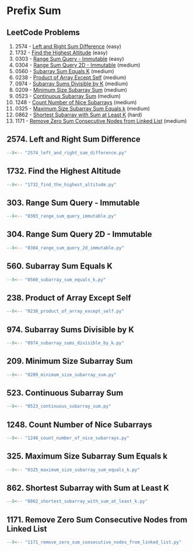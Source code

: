 # Prefix Sum

## LeetCode Problems

1. 2574 - [Left and Right Sum Difference](https://leetcode.com/problems/left-and-right-sum-differences/) (easy)
2. 1732 - [Find the Highest Altitude](https://leetcode.com/problems/find-the-highest-altitude/) (easy)
3. 0303 - [Range Sum Query - Immutable](https://leetcode.com/problems/range-sum-query-immutable/) (easy)
4. 0304 - [Range Sum Query 2D - Immutable](https://leetcode.com/problems/range-sum-query-2d-immutable/) (medium)
5. 0560 - [Subarray Sum Equals K](https://leetcode.com/problems/subarray-sum-equals-k/) (medium)
6. 0238 - [Product of Array Except Self](https://leetcode.com/problems/product-of-array-except-self/) (medium)
7. 0974 - [Subarray Sums Divisible by K](https://leetcode.com/problems/subarray-sums-divisible-by-k/) (medium)
8. 0209 - [Minimum Size Subarray Sum](https://leetcode.com/problems/minimum-size-subarray-sum/) (medium)
9. 0523 - [Continuous Subarray Sum](https://leetcode.com/problems/continuous-subarray-sum/) (medium)
10. 1248 - [Count Number of Nice Subarrays](https://leetcode.com/problems/count-number-of-nice-subarrays/) (medium)
11. 0325 - [Maximum Size Subarray Sum Equals k](https://leetcode.com/problems/maximum-size-subarray-sum-equals-k/) (medium)
12. 0862 - [Shortest Subarray with Sum at Least K](https://leetcode.com/problems/shortest-subarray-with-sum-at-least-k/) (hard)
13. 1171 - [Remove Zero Sum Consecutive Nodes from Linked List](https://leetcode.com/problems/remove-zero-sum-consecutive-nodes-from-linked-list/) (medium)

## 2574. Left and Right Sum Difference

```python
--8<-- "2574_left_and_right_sum_difference.py"
```

## 1732. Find the Highest Altitude

```python
--8<-- "1732_find_the_highest_altitude.py"
```

## 303. Range Sum Query - Immutable

```python
--8<-- "0303_range_sum_query_immutable.py"
```

## 304. Range Sum Query 2D - Immutable

```python
--8<-- "0304_range_sum_query_2d_immutable.py"
```

## 560. Subarray Sum Equals K

```python
--8<-- "0560_subarray_sum_equals_k.py"
```

## 238. Product of Array Except Self

```python
--8<-- "0238_product_of_array_except_self.py"
```

## 974. Subarray Sums Divisible by K

```python
--8<-- "0974_subarray_sums_divisible_by_k.py"
```

## 209. Minimum Size Subarray Sum

```python
--8<-- "0209_minimum_size_subarray_sum.py"
```

## 523. Continuous Subarray Sum

```python
--8<-- "0523_continuous_subarray_sum.py"
```

## 1248. Count Number of Nice Subarrays

```python
--8<-- "1248_count_number_of_nice_subarrays.py"
```

## 325. Maximum Size Subarray Sum Equals k

```python
--8<-- "0325_maximum_size_subarray_sum_equals_k.py"
```

## 862. Shortest Subarray with Sum at Least K

```python
--8<-- "0862_shortest_subarray_with_sum_at_least_k.py"
```

## 1171. Remove Zero Sum Consecutive Nodes from Linked List

```python
--8<-- "1171_remove_zero_sum_consecutive_nodes_from_linked_list.py"
```

